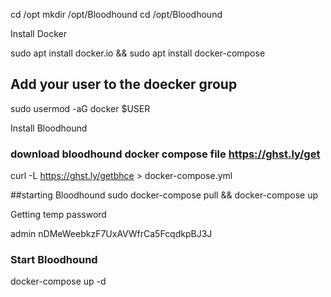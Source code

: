    cd /opt
   mkdir /opt/Bloodhound
   cd /opt/Bloodhound

Install Docker

sudo apt install docker.io && sudo apt install docker-compose

## Add your user to the doecker group
sudo usermod -aG docker $USER

Install Bloodhound

### download bloodhound docker compose file https://ghst.ly/get
curl -L https://ghst.ly/getbhce > docker-compose.yml

##starting Bloodhound
sudo docker-compose pull && docker-compose up

Getting temp password

admin
nDMeWeebkzF7UxAVWfrCa5FcqdkpBJ3J

### Start Bloodhound 
docker-compose up -d

